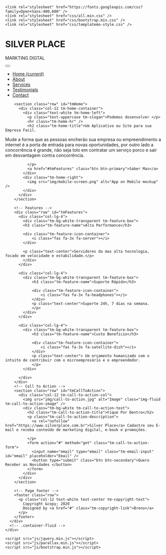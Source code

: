 <!DOCTYPE html>
<html lang="pt-br">
  <head>
    <meta charset="UTF-8" />
    <meta name="viewport" content="width=device-width, initial-scale=1.0" />
    <meta http-equiv="X-UA-Compatible" content="ie=edge" />
    <title>Silver Place - Markting Digital</title>

    <link rel="stylesheet" href="https://fonts.googleapis.com/css?family=Open+Sans:400,600" />
    <link rel="stylesheet" href="css/all.min.css" />
    <link rel="stylesheet" href="css/bootstrap.min.css" />
    <link rel="stylesheet" href="css/templatemo-style.css" />

  </head>
  <body>
    <div class="parallax-window" data-parallax="scroll" data-image-src="img/bg-01.jpg">
      <div class="container-fluid">
        <div class="row tm-brand-row">
          <div class="col-lg-4 col-11">
            <div class="tm-brand-container tm-bg-white-transparent">
              <i class="fas fa-2x fa-pen tm-brand-icon"></i>
              <div class="tm-brand-texts">
                <h1 class="text-uppercase tm-brand-name">SILVER PLACE</h1>
                <p class="small">MARKTING DIGTAL</p>
              </div>
            </div>
          </div>
          <div class="col-lg-8 col-1">
            <div class="tm-nav">
              <nav class="navbar navbar-expand-lg navbar-light tm-bg-white-transparent tm-navbar">
                <button class="navbar-toggler" type="button"
                  data-toggle="collapse" data-target="#navbarNav"
                  aria-controls="navbarNav" aria-expanded="false" aria-label="Toggle navigation">
                  <span class="navbar-toggler-icon"></span>
                </button>
                <div class="collapse navbar-collapse" id="navbarNav">
                  <ul class="navbar-nav">
                    <li class="nav-item active">
                      <div class="tm-nav-link-highlight"></div>
                      <a class="nav-link" href="#">Home <span class="sr-only">(current)</span></a>
                    </li>
                    <li class="nav-item">
                      <div class="tm-nav-link-highlight"></div>
                      <a class="nav-link" href="about.html">About</a>
                    </li>
                    <li class="nav-item">
                      <div class="tm-nav-link-highlight"></div>
                      <a class="nav-link" href="services.html">Services</a>
                    </li>
                    <li class="nav-item">
                      <div class="tm-nav-link-highlight"></div>
                      <a class="nav-link" href="testimonials.html">Testimonials</a>
                    </li>
                    <li class="nav-item">
                      <div class="tm-nav-link-highlight"></div>
                      <a class="nav-link" href="contact.html">Contact</a>
                    </li>
                  </ul>
                </div>
              </nav>
            </div>
          </div>
        </div>

        <section class="row" id="tmHome">
          <div class="col-12 tm-home-container">
            <div class="text-white tm-home-left">
              <p class="text-uppercase tm-slogan">Podemos desenvolver </p>
              <hr class="tm-home-hr" />
              <h2 class="tm-home-title">Um Aplicativo ou Site para sua Empresa Facil.
</h2>
              <p class="tm-home-text">
                Mude a forma que as pessoas encherão sua empresa ou empreendimento a internet é a porta de entrada para novas oportunidades, por outro lado a concorrência é grande, não seja tolo em contratar um serviço porco e sair em desvantagem contra concorrência.

              </p>
              <a href="#tmFeatures" class="btn btn-primary">Saber Mas</a>
            </div>
            <div class="tm-home-right">
              <img src="img/mobile-screen.png" alt="App on Mobile mockup" />
            </div>
          </div>
        </section>

        <!-- Features -->
        <div class="row" id="tmFeatures">
          <div class="col-lg-4">
            <div class="tm-bg-white-transparent tm-feature-box">
            <h3 class="tm-feature-name">Alta Performance</h3>

            <div class="tm-feature-icon-container">
                <i class="fas fa-3x fa-server"></i>
            </div>

            <p class="text-center">Servidores da mas alta tecnologia, focado em velocidade e estabilidade.</p>
            </div>
          </div>

          <div class="col-lg-4">
            <div class="tm-bg-white-transparent tm-feature-box">
                <h3 class="tm-feature-name">Suporte Rápido</h3>

                <div class="tm-feature-icon-container">
                    <i class="fas fa-3x fa-headphones"></i>
                </div>
                <p class="text-center">Suporte 24h, 7 dias na semana.
                </p>
            </div>
          </div>

          <div class="col-lg-4">
            <div class="tm-bg-white-transparent tm-feature-box">
                <h3 class="tm-feature-name">Custo Beneficio</h3>

                <div class="tm-feature-icon-container">
                    <i class="fas fa-3x fa-satellite-dish"></i>
                </div>
                <p class="text-center"> Um orçamento humanizado com o intuito de contribuir com o microempresário e o empreendedor.
                </p>
            </div>

          </div>
        </div>
        <!-- Call to Action -->
        <section class="row" id="tmCallToAction">
          <div class="col-12 tm-call-to-action-col">
            <img src="img/call-to-action.jpg" alt="Image" class="img-fluid tm-call-to-action-image" />
            <div class="tm-bg-white tm-call-to-action-text">
              <h2 class="tm-call-to-action-title">Fique Por Dentro</h2>
              <p class="tm-call-to-action-description">
                <a rel="nofollow" href="https://www.silverplace.com.br">Silver Place</a> Cadastre seu E-mail e receba conteúdo de marketing digital, e-book e promoções.

              </p>
              <form action="#" method="get" class="tm-call-to-action-form">
                <input name="email" type="email" class="tm-email-input" id="email" placeholder="Email" />
                <button type="submit" class="btn btn-secondary">Quero Receber as Novidades </button>
              </form>
            </div>
          </div>
        </section>

        <!-- Page footer -->
        <footer class="row">
          <p class="col-12 text-white text-center tm-copyright-text">
            Copyright &copy; 2020
            Designed by <a href="#" class="tm-copyright-link">Breno</a>
          </p>
        </footer>
      </div>
      <!-- .container-fluid -->
    </div>

    <script src="js/jquery.min.js"></script>
    <script src="js/parallax.min.js"></script>
    <script src="js/bootstrap.min.js"></script>
  </body>
</html>
